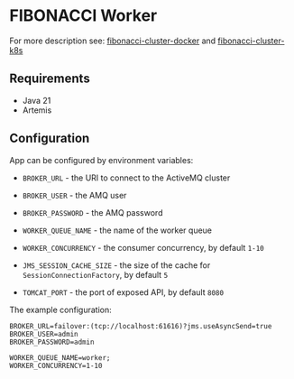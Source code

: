 # FIBONACCI Worker

For more description see: [fibonacci-cluster-docker](https://github.com/gerardolenski/fibonacci-cluster-docker) and [fibonacci-cluster-k8s](https://github.com/gerardolenski/fibonacci-cluster-k8s)

## Requirements
- Java 21
- Artemis

## Configuration

App can be configured by environment variables:

- `BROKER_URL` - the URI to connect to the ActiveMQ cluster
- `BROKER_USER` - the AMQ user
- `BROKER_PASSWORD` - the AMQ password
- `WORKER_QUEUE_NAME` - the name of the worker queue
- `WORKER_CONCURRENCY` - the consumer concurrency, by default `1-10`
- `JMS_SESSION_CACHE_SIZE` - the size of the cache for `SessionConnectionFactory`, by default `5`


- `TOMCAT_PORT` - the port of exposed API, by default `8080` 
 
The example configuration:
```
BROKER_URL=failover:(tcp://localhost:61616)?jms.useAsyncSend=true
BROKER_USER=admin
BROKER_PASSWORD=admin

WORKER_QUEUE_NAME=worker;
WORKER_CONCURRENCY=1-10
```
